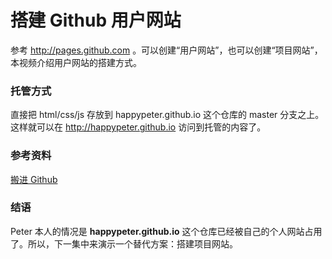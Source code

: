 # 搭建 Github 用户网站

参考 <http://pages.github.com> 。可以创建“用户网站”，也可以创建“项目网站”，本视频介绍用户网站的搭建方式。


### 托管方式

直接把 html/css/js 存放到 happypeter.github.io 这个仓库的 master 分支之上。
这样就可以在 <http://happypeter.github.io> 访问到托管的内容了。


### 参考资料

[搬进 Github](http://www.imooc.com/learn/390)

### 结语

Peter 本人的情况是 **happypeter.github.io** 这个仓库已经被自己的个人网站占用了。所以，下一集中来演示一个替代方案：搭建项目网站。
